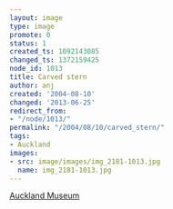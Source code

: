 ```yaml
---
layout: image
type: image
promote: 0
status: 1
created_ts: 1092143085
changed_ts: 1372159425
node_id: 1013
title: Carved stern
author: anj
created: '2004-08-10'
changed: '2013-06-25'
redirect_from:
- "/node/1013/"
permalink: "/2004/08/10/carved_stern/"
tags:
- Auckland
images:
- src: image/images/img_2181-1013.jpg
  name: img_2181-1013.jpg
---
```

[Auckland Museum](http://www.aucklandmuseum.com/)
